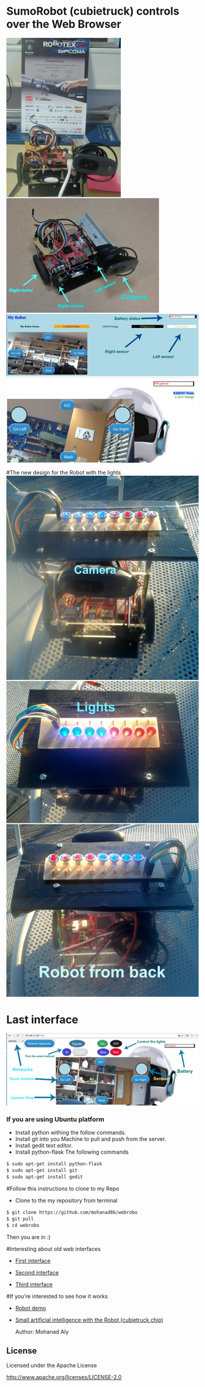# SumoRobot (cubietruck) controls over the Web Browser 

![alt text](https://github.com/mohanad86/webrobo/blob/master/images/20160418_192127.jpg)
![alt text](https://github.com/mohanad86/webrobo/blob/master/images/20160418_192201.jpg)
![alt text](https://github.com/mohanad86/webrobo/blob/master/images/Screenshot%20from%202016-04-22%2019-48-34.jpg)
![alt text](https://github.com/mohanad86/webrobo/blob/master/images/Screenshot%20from%202016-05-03%2017-39-09.jpg)

#The new design for the Robot with the lights 
![alt text](https://github.com/mohanad86/webrobo/blob/master/images/20160905_1907492.jpg)
![alt text](https://github.com/mohanad86/webrobo/blob/master/images/20160905_1907542.jpg)
![alt text](https://github.com/mohanad86/webrobo/blob/master/images/20160905_1908032.jpg)

# Last interface
![alt text](https://github.com/mohanad86/webrobo/blob/master/images/Screenshot%20from%202016-09-05%2018-54-53.jpg)


### If you are using Ubuntu platform
 
- Install python withing the follow commands.
- Install git into you Machine to pull and push from the server.
- Install gedit text editor.
- Install python-flask
The following commands
```sh
$ sudo apt-get install python-flask
$ sudo apt-get install git
$ sudo apt-get install gedit
```
#Follow this instructions to clone to my Repo
- Clone to the my repository from terminal
```sh 
$ git clone https://github.com/mohanad86/webrobo
$ git pull 
$ cd webrobo
``` 
Then you are in :)

#Interesting about old web interfaces 

* [First interface](https://github.com/mohanad86/webrobo/blob/master/images/Screenshot_2016-04-18-14-17-35.png)

* [Second interface](https://github.com/mohanad86/webrobo/blob/master/images/Screenshot_2016-04-18-19-24-58.jpg) 

* [Third interface](https://github.com/mohanad86/webrobo/blob/master/images/Screenshot_2016-04-16-04-50-56.png)

#If you're interested to see how it works

* [Robot demo](https://www.youtube.com/watch?v=mJhIETEOKiQ)

* [Small artificial intelligence with the Robot (cubietruck chip)](https://www.youtube.com/watch?v=UfGA6fSdwqc) 
 
 






    Author: Mohanad Aly 

License
----
Licensed under the Apache License

http://www.apache.org/licenses/LICENSE-2.0
